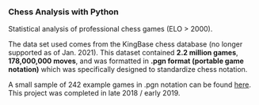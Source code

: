 ### Chess Analysis with Python
Statistical analysis of professional chess games (ELO > 2000).

The data set used comes from the KingBase chess database (no longer supported as of Jan. 2021).
This dataset contained **2.2 million games**, **178,000,000 moves**, and was formatted in **.pgn format (portable game notation)** which was specifically designed to standardize chess notation.

A small sample of 242 example games in .pgn notation can be found [here](https://github.com/adamgamba/chess-analysis/blob/main/example_games.txt).
This project was completed in late 2018 / early 2019.
